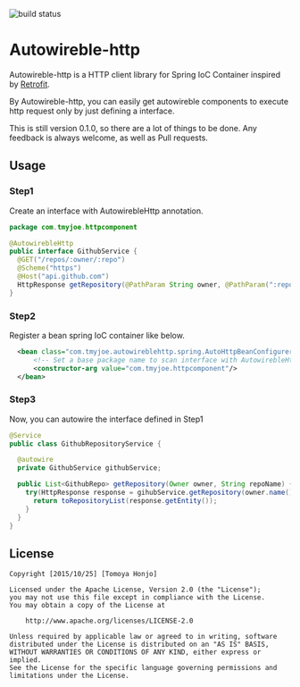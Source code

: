 ![build status](https://circleci.com/gh/tmyjoe/autowireble-http.png?circle-token=f1b7a0144d77470b9e1120c7d95ac20d70a32825)
# Autowireble-http

Autowireble-http is a HTTP client library for Spring IoC Container inspired by [Retrofit](http://square.github.io/retrofit/).

By Autowireble-http, you can easily get autowireble components to execute http request
only by just defining a interface.

This is still version 0.1.0, so there are a lot of things to be done.
Any feedback is always welcome, as well as Pull requests.

## Usage
### Step1
Create an interface with AutowirebleHttp annotation.

```Java
package com.tmyjoe.httpcomponent

@AutowirebleHttp
public interface GithubService {
  @GET("/repos/:owner/:repo")
  @Scheme("https")
  @Host("api.github.com")
  HttpResponse getRepository(@PathParam String owner, @PathParam(":repo") repositoryName);
}
```

### Step2
Register a bean spring IoC container like below.
```xml
  <bean class="com.tmyjoe.autowireblehttp.spring.AutoHttpBeanConfigurer">
      <!-- Set a base package name to scan interface with AutowirebleHttp annotation.-->
      <constructor-arg value="com.tmyjoe.httpcomponent"/>
  </bean>
```

### Step3
Now, you can autowire the interface defined in Step1
```Java
@Service
public class GithubRepositoryService {

  @autowire
  private GithubService githubService;

  public List<GithubRepo> getRepository(Owner owner, String repoName) {
    try(HttpResponse response = gihubService.getRepository(owner.name(), repoName)) {
      return toRepositoryList(response.getEntity());
    }
  }
}

```
## License
```
Copyright [2015/10/25] [Tomoya Honjo]

Licensed under the Apache License, Version 2.0 (the "License");
you may not use this file except in compliance with the License.
You may obtain a copy of the License at

    http://www.apache.org/licenses/LICENSE-2.0

Unless required by applicable law or agreed to in writing, software
distributed under the License is distributed on an "AS IS" BASIS,
WITHOUT WARRANTIES OR CONDITIONS OF ANY KIND, either express or implied.
See the License for the specific language governing permissions and
limitations under the License.
```
